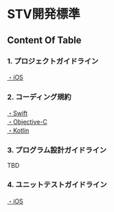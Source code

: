 # STV開発標準

## Content Of Table

### 1. プロジェクトガイドライン
[・iOS](https://github.com/stv-ekushida/ios-design-guide/wiki/%5BWIP%5D-iOS%E3%82%A2%E3%83%97%E3%83%AA-%E3%83%97%E3%83%AD%E3%82%B8%E3%82%A7%E3%82%AF%E3%83%88%E3%82%AC%E3%82%A4%E3%83%89%E3%83%A9%E3%82%A4%E3%83%B3)

### 2. コーディング規約
[・Swift](https://github.com/SmartTechVentures/swift-style-guide) <br>
[・Objective-C](https://github.com/SmartTechVentures/Objective-C-style-guide)<br>
[・Kotlin](https://github.com/SmartTechVentures/kotlin-style-guide)

### 3. プログラム設計ガイドライン
TBD

### 4. ユニットテストガイドライン
[・iOS](https://github.com/stv-ekushida/ios-design-guide/wiki/%5BWIP%5DiOS%E3%82%A2%E3%83%97%E3%83%AA-%E3%83%A6%E3%83%8B%E3%83%83%E3%83%88%E3%83%86%E3%82%B9%E3%83%88%E3%82%AC%E3%82%A4%E3%83%89%E3%83%A9%E3%82%A4%E3%83%B3)
